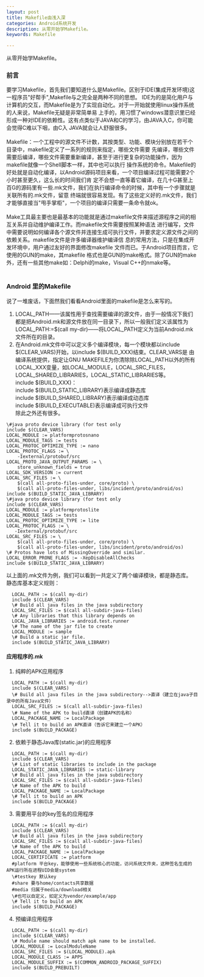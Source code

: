```yaml
---
layout: post
title: Makefile由浅入深
categories: Android系统开发
description: 从零开始学Makefile。
keywords: Makefile

---
```


从零开始学Makefile。

### 前言
  要学习Makefile，首先我们要知道什么是Makefile。区别于IDE(集成开发环境)这一程序员"好帮手",Makefile与之完全是两种不同的思想。
IDE为的是简化用户与计算机的交互，而Makefile是为了实现自动化。对于一开始就使用linux操作系统的人来说，Makefile无疑是非常简单易
上手的，用习惯了windows潜意识里已经形成一种对IDE的依赖性。这有点类似于JAVA和C的学习，由JAVA入C，你可能会觉得C难以下咽，由C入
JAVA就会让人舒服很多。<br><br>
  Makefile：一个工程中的源文件不计数，其按类型、功能、模块分别放在若干个目录中，makefile定义了一系列的规则来指定，哪些文件需要
先编译，哪些文件需要后编译，哪些文件需要重新编译，甚至于进行更复杂的功能操作，因为 makefile就像一个Shell脚本一样，其中也可以执行
操作系统的命令。Makefile的好处就是自动化编译，以Android源码项目来看，一个项目编译过程可能需要2个小时甚至更久，这么长的时间我们肯
定不会想一直等着它编译，在几十G甚至上百G的源码里有一些.mk文件，我们在执行编译命令的时候，其中有一个步骤就是关联所有的.mk文件，留意
终端就很容易发现。有了这些定义好的.mk文件，我们才能够直接当"甩手掌柜"，一个项目的编译只需要一条命令就ok。<br><br>
  Make工具最主要也是最基本的功能就是通过makefile文件来描述源程序之间的相互关系并自动维护编译工作。而makefile文件需要按照某种语法
进行编写，文件中需要说明如何编译各个源文件并连接生成可执行文件，并要求定义源文件之间的依赖关系。makefile文件是许多编译器维护编译信
息的常用方法，只是在集成开发环境中，用户通过友好的界面修改makefile 文件而已。于Android项目而言，它使用的GUN的make，其makefile
格式也是GUN的make格式。除了GUN的make外，还有一些其他make如：Delphi的make，Visual C++的nmake等。<br><br>

### Android 里的Makefile
说了一堆废话，下面然我们看看Android里面的makefile是怎么来写的。<br>
1. LOCAL_PATH——该属性用于查找需要编译的源文件，由于一般情况下我们都是把Android.mk和源文件放在同一目录下，所以一般我们定义该属性为<br>
LOCAL_PATH:=$(call my-dir)——将LOCAL_PATH定义为当前Android.mk文件所在的目录。
2. 在Android.mk文件中可以定义多个编译模块，每一个模块都以include $(CLEAR_VARS)开始，以include $(BUILD_XXX)结束。CLEAR_VARS是
由编译系统提供，指定让GNU MAKEFILE为你清除除LOCAL_PATH以外的所有LOCAL_XXX变量，如LOCAL_MODULE，LOCAL_SRC_FILES，
LOCAL_SHARED_LIBRARIES，LOCAL_STATIC_LIBRARIES等。<br>
include $(BUILD_XXX)：<br>
include $(BUILD_STATIC_LIBRARY)表示编译成静态库<br>
include $(BUILD_SHARED_LIBRARY)表示编译成动态库<br>
include $(BUILD_EXECUTABLE)表示编译成可执行文件<br>
除此之外还有很多。
``` 
\#java proto device library (for test only
include $(CLEAR_VARS)
LOCAL_MODULE := platformprotosnano
LOCAL_MODULE_TAGS := tests
LOCAL_PROTOC_OPTIMIZE_TYPE := nano
LOCAL_PROTOC_FLAGS := \
    -Iexternal/protobuf/src
LOCAL_PROTO_JAVA_OUTPUT_PARAMS := \
    store_unknown_fields = true
LOCAL_SDK_VERSION := current
LOCAL_SRC_FILES := \
    $(call all-proto-files-under, core/proto) \
    $(call all-proto-files-under, libs/incident/proto/android/os)
include $(BUILD_STATIC_JAVA_LIBRARY)
\#java proto device library (for test only
include $(CLEAR_VARS)
LOCAL_MODULE := platformprotoslite
LOCAL_MODULE_TAGS := tests
LOCAL_PROTOC_OPTIMIZE_TYPE := lite
LOCAL_PROTOC_FLAGS := \
   -Iexternal/protobuf/src
LOCAL_SRC_FILES := \
    $(call all-proto-files-under, core/proto) \
    $(call all-proto-files-under, libs/incident/proto/android/os)
\# Protos have lots of MissingOverride and similar.
LOCAL_ERROR_PRONE_FLAGS := -XepDisableAllChecks
include $(BUILD_STATIC_JAVA_LIBRARY)
``` 

   以上面的.mk文件为例，我们可以看到一共定义了两个编译模块，都是静态库。<br>
静态库基本定义规则：<br>
``` 
  LOCAL_PATH := $(call my-dir)
  include $(CLEAR_VARS)
  \# Build all java files in the java subdirectory
  LOCAL_SRC_FILES := $(call all-subdir-java-files)
  \# Any libraries that this library depends on
  LOCAL_JAVA_LIBRARIES := android.test.runner
  \# The name of the jar file to create
  LOCAL_MODULE := sample
  \# Build a static jar file.
  include $(BUILD_STATIC_JAVA_LIBRARY)
```


#### 应用程序的.mk
1. 纯粹的APK应用程序
```
  LOCAL_PATH := $(call my-dir)
  include $(CLEAR_VARS)
  \# Build all java files in the java subdirectory-->直译（建立在java子目录中的所有Java文件）
  LOCAL_SRC_FILES := $(call all-subdir-java-files)
  \# Name of the APK to build直译（创建APK的名称）
  LOCAL_PACKAGE_NAME := LocalPackage
  \# Tell it to build an APK直译（告诉它来建立一个APK）
  include $(BUILD_PACKAGE)
```


2. 依赖于静态Java库(static.jar)的应用程序
```
  LOCAL_PATH := $(call my-dir)
  include $(CLEAR_VARS)
  \# List of static libraries to include in the package
  LOCAL_STATIC_JAVA_LIBRARIES := static-library
  \# Build all java files in the java subdirectory
  LOCAL_SRC_FILES := $(call all-subdir-java-files)
  \# Name of the APK to build
  LOCAL_PACKAGE_NAME := LocalPackage
  \# Tell it to build an APK
  include $(BUILD_PACKAGE)
```


3. 需要用平台的key签名的应用程序
```
  LOCAL_PATH := $(call my-dir)
  include $(CLEAR_VARS)
  \# Build all java files in the java subdirectory
  LOCAL_SRC_FILES := $(call all-subdir-java-files)
  \# Name of the APK to build
  LOCAL_PACKAGE_NAME := LocalPackage
  LOCAL_CERTIFICATE := platform 
  #platform 平台key，能够使用一些系统核心的功能，访问系统文件夹，这种签名生成的APK运行所在进程UID会是system
  \#testkey 默认key
  #share 要与home/contacts共享数据
  #media 归属于media/download相关
  \#也可以自定义，如定义为vendor/example/app
  \# Tell it to build an APK
  include $(BUILD_PACKAGE)
```


4. 预编译应用程序
```
  LOCAL_PATH := $(call my-dir)
  include $(CLEAR_VARS)
  \# Module name should match apk name to be installed.
  LOCAL_MODULE := LocalModuleName
  LOCAL_SRC_FILES := $(LOCAL_MODULE).apk
  LOCAL_MODULE_CLASS := APPS
  LOCAL_MODULE_SUFFIX := $(COMMON_ANDROID_PACKAGE_SUFFIX)
  include $(BUILD_PREBUILT)
```



